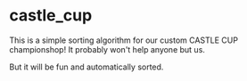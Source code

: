 # castle_cup

This is a simple sorting algorithm for our custom CASTLE CUP championshop! 
It probably won't help anyone but us.

But it will be fun and automatically sorted.
